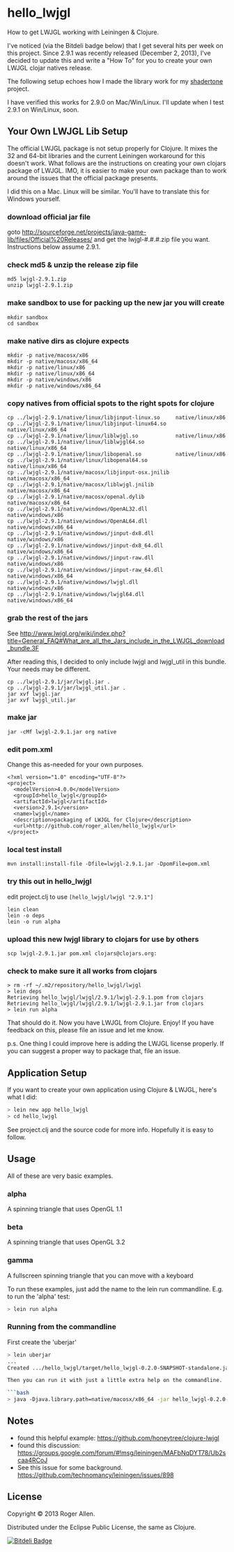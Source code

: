 # hello_lwjgl

How to get LWJGL working with Leiningen & Clojure.

I've noticed (via the Bitdeli badge below) that I get several hits per
week on this project.  Since 2.9.1 was recently released (December 2,
2013), I've decided to update this and write a "How To" for you to
create your own LWJGL clojar natives release.

The following setup echoes how I made the library work for my [shadertone](http://github.com/overtone/shadertone) project.

I have verified this works for 2.9.0 on Mac/Win/Linux.  I'll update
when I test 2.9.1 on Win/Linux, soon.

## Your Own LWJGL Lib Setup

The official LWJGL package is not setup properly for Clojure.  It
mixes the 32 and 64-bit libraries and the current Leiningen workaround
for this doesn't work.  What follows are the instructions on creating
your own clojars package of LWJGL.  IMO, it is easier to make your own
package than to work around the issues that the official package
presents.

I did this on a Mac.  Linux will be similar.  You'll have to
translate this for Windows yourself.

### download official jar file

goto
http://sourceforge.net/projects/java-game-lib/files/Official%20Releases/
and get the lwjgl-#.#.#.zip file you want.  Instructions below assume
2.9.1.

### check md5 & unzip the release zip file

    md5 lwjgl-2.9.1.zip
    unzip lwjgl-2.9.1.zip

### make sandbox to use for packing up the new jar you will create

    mkdir sandbox
    cd sandbox

### make native dirs as clojure expects

    mkdir -p native/macosx/x86
    mkdir -p native/macosx/x86_64
    mkdir -p native/linux/x86
    mkdir -p native/linux/x86_64
    mkdir -p native/windows/x86
    mkdir -p native/windows/x86_64

### copy natives from official spots to the right spots for clojure

    cp ../lwjgl-2.9.1/native/linux/libjinput-linux.so     native/linux/x86
    cp ../lwjgl-2.9.1/native/linux/libjinput-linux64.so   native/linux/x86_64
    cp ../lwjgl-2.9.1/native/linux/liblwjgl.so            native/linux/x86
    cp ../lwjgl-2.9.1/native/linux/liblwjgl64.so          native/linux/x86_64
    cp ../lwjgl-2.9.1/native/linux/libopenal.so           native/linux/x86
    cp ../lwjgl-2.9.1/native/linux/libopenal64.so         native/linux/x86_64
    cp ../lwjgl-2.9.1/native/macosx/libjinput-osx.jnilib  native/macosx/x86_64
    cp ../lwjgl-2.9.1/native/macosx/liblwjgl.jnilib       native/macosx/x86_64
    cp ../lwjgl-2.9.1/native/macosx/openal.dylib          native/macosx/x86_64
    cp ../lwjgl-2.9.1/native/windows/OpenAL32.dll         native/windows/x86
    cp ../lwjgl-2.9.1/native/windows/OpenAL64.dll         native/windows/x86_64
    cp ../lwjgl-2.9.1/native/windows/jinput-dx8.dll       native/windows/x86
    cp ../lwjgl-2.9.1/native/windows/jinput-dx8_64.dll    native/windows/x86_64
    cp ../lwjgl-2.9.1/native/windows/jinput-raw.dll       native/windows/x86
    cp ../lwjgl-2.9.1/native/windows/jinput-raw_64.dll    native/windows/x86_64
    cp ../lwjgl-2.9.1/native/windows/lwjgl.dll            native/windows/x86
    cp ../lwjgl-2.9.1/native/windows/lwjgl64.dll          native/windows/x86_64

### grab the rest of the jars

See http://www.lwjgl.org/wiki/index.php?title=General_FAQ#What_are_all_the_Jars_include_in_the_LWJGL_download_bundle.3F

After reading this, I decided to only include lwjgl and lwjgl_util in this
bundle.  Your needs may be different.

    cp ../lwjgl-2.9.1/jar/lwjgl.jar .
    cp ../lwjgl-2.9.1/jar/lwjgl_util.jar .
    jar xvf lwjgl.jar
    jar xvf lwjgl_util.jar

### make jar

    jar -cMf lwjgl-2.9.1.jar org native

### edit pom.xml

Change this as-needed for your own purposes.

    <?xml version="1.0" encoding="UTF-8"?>
    <project>
      <modelVersion>4.0.0</modelVersion>
      <groupId>hello_lwjgl</groupId>
      <artifactId>lwjgl</artifactId>
      <version>2.9.1</version>
      <name>lwjgl</name>
      <description>packaging of LWJGL for Clojure</description>
      <url>http://github.com/roger_allen/hello_lwjgl</url>
    </project>

### local test install

    mvn install:install-file -Dfile=lwjgl-2.9.1.jar -DpomFile=pom.xml

### try this out in hello_lwjgl

edit project.clj to use `[hello_lwjgl/lwjgl "2.9.1"]`

    lein clean
    lein -o deps
    lein -o run alpha

### upload this new lwjgl library to clojars for use by others

    scp lwjgl-2.9.1.jar pom.xml clojars@clojars.org:

### check to make sure it all works from clojars

    > rm -rf ~/.m2/repository/hello_lwjgl/lwjgl
    > lein deps
    Retrieving hello_lwjgl/lwjgl/2.9.1/lwjgl-2.9.1.pom from clojars
    Retrieving hello_lwjgl/lwjgl/2.9.1/lwjgl-2.9.1.jar from clojars
    > lein run alpha

That should do it.  Now you have LWJGL from Clojure.  Enjoy!  If you
have feedback on this, please file an issue and let me know.

p.s. One thing I could improve here is adding the LWJGL license properly.
If you can suggest a proper way to package that, file an issue.

## Application Setup

If you want to create your own application using Clojure & LWJGL, here's what I did:

```bash
> lein new app hello_lwjgl
> cd hello_lwjgl
```

See project.clj and the source code for more info.  Hopefully it is easy to follow.

## Usage

All of these are very basic examples.

### alpha
A spinning triangle that uses OpenGL 1.1
### beta
A spinning triangle that uses OpenGL 3.2
### gamma
A fullscreen spinning triangle that you can move with a keyboard

To run these examples, just add the name to the lein run commandline.
E.g. to run the 'alpha' test:

```bash
> lein run alpha
```

### Running from the commandline

First create the 'uberjar'

```bash
> lein uberjar
...
Created .../hello_lwjgl/target/hello_lwjgl-0.2.0-SNAPSHOT-standalone.jar

Then you can run it with just a little extra help on the commandline.  Here are instructions for Mac.  Extrapolate for Windows/Linux.

```bash
> java -Djava.library.path=native/macosx/x86_64 -jar hello_lwjgl-0.2.0-SNAPSHOT-standalone.jar
```

## Notes

* found this helpful example: https://github.com/honeytree/clojure-lwjgl
* found this discussion: https://groups.google.com/forum/#!msg/leiningen/MAFbNqDYT78/Ub2scaa4RCoJ
* See this issue for some background. https://github.com/technomancy/leiningen/issues/898

## License

Copyright © 2013 Roger Allen.

Distributed under the Eclipse Public License, the same as Clojure.

[![Bitdeli Badge](https://d2weczhvl823v0.cloudfront.net/rogerallen/hello_lwjgl/trend.png)](https://bitdeli.com/free "Bitdeli Badge")
